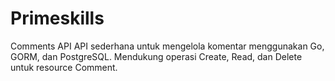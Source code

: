 # Primeskills
Comments API API sederhana untuk mengelola komentar menggunakan Go, GORM, dan PostgreSQL. Mendukung operasi Create, Read, dan Delete untuk resource Comment.
